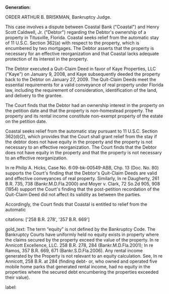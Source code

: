 **Generation:**

 <answer>
ORDER
ARTHUR B. BRISKMAN, Bankruptcy Judge.

This case involves a dispute between Coastal Bank ("Coastal") and Henry Scott Caldwell, Jr. ("Debtor") regarding the Debtor's ownership of a property in Titusville, Florida. Coastal seeks relief from the automatic stay of 11 U.S.C. Section 362(a) with respect to the property, which is encumbered by two mortgages. The Debtor asserts that the property is necessary for an effective reorganization and that Coastal lacks adequate protection of its interest in the property.

The Debtor executed a Quit-Claim Deed in favor of Kaye Properties, LLC ("Kaye") on January 9, 2008, and Kaye subsequently deeded the property back to the Debtor on January 27, 2009. The Quit-Claim Deeds meet the essential requirements for a valid conveyance of real property under Florida law, including the requirement of consideration, identification of the land, and delivery to the grantee.

The Court finds that the Debtor had an ownership interest in the property on the petition date and that the property is non-homestead property. The property and its rental income constitute non-exempt property of the estate on the petition date.

Coastal seeks relief from the automatic stay pursuant to 11 U.S.C. Section 362(d)(2), which provides that the Court shall grant relief from the stay if the debtor does not have equity in the property and the property is not necessary to an effective reorganization. The Court finds that the Debtor does not have equity in the property and that the property is not necessary to an effective reorganization.

In re Philip A. Hicks, Case No. 6:09-bk-00549-ABB, Chp. 13 (Doc. No. 80) supports the Court's finding that the Debtor's Quit-Claim Deeds are valid and effective conveyances of real property. Similarly, In re Daugherty, 261 B.R. 735, 738 (Bankr.M.D.Fla.2000) and Moyer v. Clark, 72 So.2d 905, 908 (1954) support the Court's finding that the post-petition recordation of the Quit-Claim Deed did not affect its validity as between the parties.

Accordingly, the Court finds that Coastal is entitled to relief from the automatic

citations: ['258 B.R. 278', '357 B.R. 669']

gold_text: The term “equity” is not defined by the Bankruptcy Code. The Bankruptcy Courts have uniformly held no equity exists in property where the claims secured by the property exceed the value of the property. In re Annicott Excellence, LLC. 258 B.R. 278, 284 (Bankr.M.D.Fla.2001); In re Ramos, 357 B.R. 669, 671 (Bankr.S.D.Fla.2006). Any rental income generated by the Property is not relevant to an equity calculation. See, In re Annicott, 258 B.R. at 284 (finding debt- or, who owned and operated five mobile home parks that generated rental income, had no equity in the properties where the secured debt encumbering the properties exceeded their value).

label: 